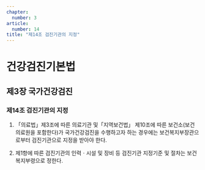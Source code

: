 ```yaml
---
chapter:
  number: 3
article:
  number: 14
title: "제14조 검진기관의 지정"
---
```

# 건강검진기본법

## 제3장 국가건강검진

### 제14조 검진기관의 지정

1. 「의료법」제3조에 따른 의료기관 및「지역보건법」 제10조에 따른 보건소(보건의료원을 포함한다)가 국가건강검진을 수행하고자 하는 경우에는 보건복지부장관으로부터 검진기관으로 지정을 받아야 한다.

2. 제1항에 따른 검진기관의 인력ㆍ시설 및 장비 등 검진기관 지정기준 및 절차는 보건복지부령으로 정한다.
